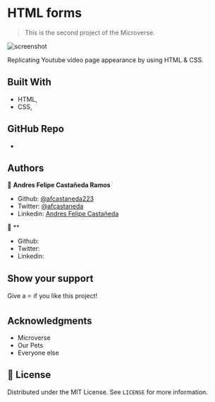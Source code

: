 # HTML forms

> This is the second project of the Microverse.

![screenshot](./app_screenshot.png)

Replicating Youtube video page appearance by using HTML & CSS.

## Built With

- HTML,
- CSS,

## GitHub Repo

-


## Authors

👤 **Andres Felipe Castañeda Ramos**

- Github: [@afcastaneda223](https://github.com/afcastaneda223)
- Twitter: [@afcastaneda](https://twitter.com/afcastaneda)
- Linkedin: [Andres Felipe Castañeda](www.linkedin.com/in/andres-castaneda223)

👤 **

- Github: 
- Twitter: 
- Linkedin: 

## Show your support

Give a ⭐️ if you like this project!

## Acknowledgments

- Microverse
- Our Pets
- Everyone else

## 📝 License

Distributed under the MIT License. See `LICENSE` for more information.
